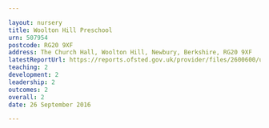 ```yaml
---

layout: nursery
title: Woolton Hill Preschool
urn: 507954
postcode: RG20 9XF
address: The Church Hall, Woolton Hill, Newbury, Berkshire, RG20 9XF
latestReportUrl: https://reports.ofsted.gov.uk/provider/files/2600600/urn/507954.pdf
teaching: 2
development: 2
leadership: 2
outcomes: 2
overall: 2
date: 26 September 2016

---
```

